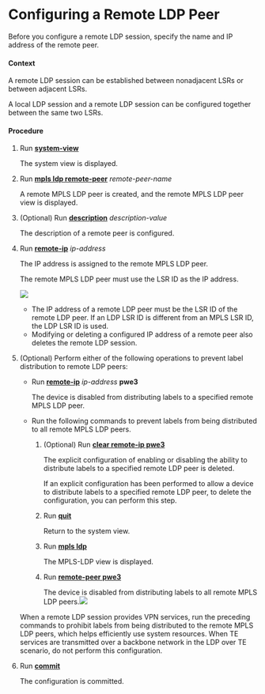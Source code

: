 Configuring a Remote LDP Peer
=============================

Before you configure a remote LDP session, specify the name and IP address of the remote peer.

#### Context

A remote LDP session can be established between nonadjacent LSRs or between adjacent LSRs.

A local LDP session and a remote LDP session can be configured together between the same two LSRs.


#### Procedure

1. Run [**system-view**](cmdqueryname=system-view)
   
   
   
   The system view is displayed.
2. Run [**mpls ldp remote-peer**](cmdqueryname=mpls+ldp+remote-peer) *remote-peer-name*
   
   
   
   A remote MPLS LDP peer is created, and the remote MPLS LDP peer view is displayed.
3. (Optional) Run [**description**](cmdqueryname=description) *description-value*
   
   
   
   The description of a remote peer is configured.
4. Run [**remote-ip**](cmdqueryname=remote-ip) *ip-address*
   
   
   
   The IP address is assigned to the remote MPLS LDP peer.
   
   The remote MPLS LDP peer must use the LSR ID as the IP address.
   
   
   
   ![](../../../../public_sys-resources/note_3.0-en-us.png) 
   * The IP address of a remote LDP peer must be the LSR ID of the remote LDP peer. If an LDP LSR ID is different from an MPLS LSR ID, the LDP LSR ID is used.
   * Modifying or deleting a configured IP address of a remote peer also deletes the remote LDP session.
5. (Optional) Perform either of the following operations to prevent label distribution to remote LDP peers:
   
   
   * Run [**remote-ip**](cmdqueryname=remote-ip+pwe3) *ip-address* **pwe3**
     
     The device is disabled from distributing labels to a specified remote MPLS LDP peer.
   * Run the following commands to prevent labels from being distributed to all remote MPLS LDP peers.
     1. (Optional) Run [**clear remote-ip pwe3**](cmdqueryname=clear+remote-ip+pwe3)
        
        The explicit configuration of enabling or disabling the ability to distribute labels to a specified remote LDP peer is deleted.
        
        If an explicit configuration has been performed to allow a device to distribute labels to a specified remote LDP peer, to delete the configuration, you can perform this step.
     2. Run [**quit**](cmdqueryname=quit)
        
        Return to the system view.
     3. Run [**mpls ldp**](cmdqueryname=mpls+ldp)
        
        The MPLS-LDP view is displayed.
     4. Run [**remote-peer pwe3**](cmdqueryname=remote-peer+pwe3)
        
        The device is disabled from distributing labels to all remote MPLS LDP peers.![](../../../../public_sys-resources/note_3.0-en-us.png) 
   
   When a remote LDP session provides VPN services, run the preceding commands to prohibit labels from being distributed to the remote MPLS LDP peers, which helps efficiently use system resources. When TE services are transmitted over a backbone network in the LDP over TE scenario, do not perform this configuration.
6. Run [**commit**](cmdqueryname=commit)
   
   
   
   The configuration is committed.